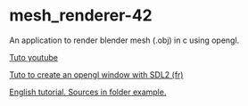 # mesh_renderer-42
An application to render blender mesh (.obj) in c using opengl.

[Tuto youtube](https://www.youtube.com/watch?v=VS8wlS9hF8E&list=PLRIWtICgwaX0u7Rf9zkZhLoLuZVfUksDP)

[Tuto to create an opengl window with SDL2 (fr)](http://openclassrooms.com/courses/developpez-vos-applications-3d-avec-opengl-3-3/premier-affichage)

[English tutorial. Sources in folder example.](http://www.opengl-tutorial.org/)
